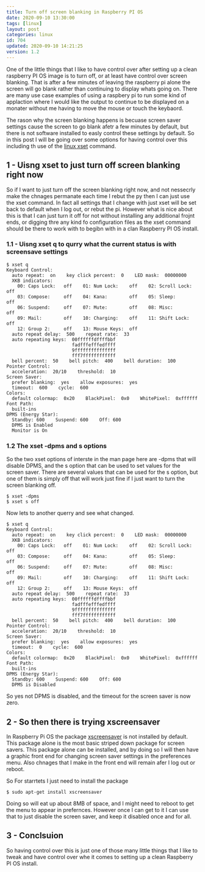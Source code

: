 ```yaml
---
title: Turn off screen blanking in Raspberry PI OS
date: 2020-09-10 13:30:00
tags: [linux]
layout: post
categories: linux
id: 704
updated: 2020-09-10 14:21:25
version: 1.2
---
```


One of the little things that I like to have control over after setting up a clean raspberry PI OS image is to turn off, or at least have control over screen blanking. That is after a few minutes of leaving the raspberry pi alone the screen will go blank rather than continuing to display whats going on. There are many use case examples of using a raspbery pi to run some kind of applaction where I would like the output to continue to be displayed on a monater without me having to move the mouse or touch the keybaord. 

The rason why the screen blanking happens is becuase screen saver settings cause the screen to go blank afetr a few minutes by default, but there is not software installed to easly control these settings by default. So in this post I will be going over some options for having control over this including th use of the [linux xset](https://linux.die.net/man/1/xset) command.

<!-- more -->

## 1 - Uisng xset to just turn off screen blanking right now

So if I want to just turn off the screen blanking right now, and not nessecrly make the chnages permanate each time I rebut the py then I can just use the xset command. In fact all settings that I change with just xset will be set back to default when I log out, or rebut the pi. However what is nice about this is that I can just turn it off for not without installing any additional frojnt ends, or digging thre any kind fo configuration files as the xset command should be there to work with to begibn with in a clan Raspberry PI OS install.

### 1.1 - Uisng xset q to qurry what the current status is with screensave settings

```
$ xset q
Keyboard Control:
  auto repeat:  on    key click percent:  0    LED mask:  00000000
  XKB indicators:
    00: Caps Lock:   off    01: Num Lock:    off    02: Scroll Lock: off
    03: Compose:     off    04: Kana:        off    05: Sleep:       off
    06: Suspend:     off    07: Mute:        off    08: Misc:        off
    09: Mail:        off    10: Charging:    off    11: Shift Lock:  off
    12: Group 2:     off    13: Mouse Keys:  off
  auto repeat delay:  500    repeat rate:  33
  auto repeating keys:  00ffffffdffffbbf
                        fadfffefffedffff
                        9fffffffffffffff
                        fff7ffffffffffff
  bell percent:  50    bell pitch:  400    bell duration:  100
Pointer Control:
  acceleration:  20/10    threshold:  10
Screen Saver:
  prefer blanking:  yes    allow exposures:  yes
  timeout:  600    cycle:  600
Colors:
  default colormap:  0x20    BlackPixel:  0x0    WhitePixel:  0xffffff
Font Path:
  built-ins
DPMS (Energy Star):
  Standby: 600    Suspend: 600    Off: 600
  DPMS is Enabled
  Monitor is On
```

### 1.2 The xset -dpms and s options

So the two xset options of interste in the man page here are -dpms that will disable DPMS, and the s option that can be used to set values for the screen saver. There are several values that can be used for the s option, but one of them is simply off that will work just fine if I just want to turn the screen blanking off.

```
$ xset -dpms
$ xset s off
```

Now lets to another querry and see what changed.

```
$ xset q
Keyboard Control:
  auto repeat:  on    key click percent:  0    LED mask:  00000000
  XKB indicators:
    00: Caps Lock:   off    01: Num Lock:    off    02: Scroll Lock: off
    03: Compose:     off    04: Kana:        off    05: Sleep:       off
    06: Suspend:     off    07: Mute:        off    08: Misc:        off
    09: Mail:        off    10: Charging:    off    11: Shift Lock:  off
    12: Group 2:     off    13: Mouse Keys:  off
  auto repeat delay:  500    repeat rate:  33
  auto repeating keys:  00ffffffdffffbbf
                        fadfffefffedffff
                        9fffffffffffffff
                        fff7ffffffffffff
  bell percent:  50    bell pitch:  400    bell duration:  100
Pointer Control:
  acceleration:  20/10    threshold:  10
Screen Saver:
  prefer blanking:  yes    allow exposures:  yes
  timeout:  0    cycle:  600
Colors:
  default colormap:  0x20    BlackPixel:  0x0    WhitePixel:  0xffffff
Font Path:
  built-ins
DPMS (Energy Star):
  Standby: 600    Suspend: 600    Off: 600
  DPMS is Disabled
```

So yes not DPMS is disabled, and the timeout for the screen saver is now zero.

## 2 - So then there is trying xscreensaver

In Raspberry Pi OS the package [xscreensaver](https://en.wikipedia.org/wiki/XScreenSaver) is not installed by default. This package alone is the most basic striped down package for screen savers. This package alone can be installed, and by doing so I will then have a graphic front end for changing screen saver settings in the preferences menu. Also chnages that I make in the front end will remain afer I log out or reboot.

So For starrtets I just need to install the package

```
$ sudo apt-get install xscreensaver
```

Doing so will eat up about 8MB of space, and I might need to reboot to get the menu to appear in prefernces. However once I can get to it I can use that to just disable the screen saver, and keep it disabled once and for all.

## 3 - Conclsuion

So having control over this is just one of those many little things that I like to tweak and have control over whe it comes to setting up a clean Raspberry PI OS install.